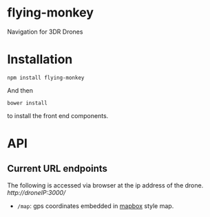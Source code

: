 flying-monkey
=============
Navigation for 3DR Drones

# Installation

    npm install flying-monkey

And then

    bower install

to install the front end components.

# API

## Current URL endpoints

The following is accessed via browser at the ip address of the drone.  *http://droneIP:3000/*

* `/map`: gps coordinates embedded in [mapbox](https://www.mapbox.com/) style map.
